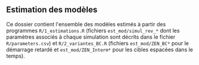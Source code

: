 ## Estimation des modèles

Ce dossier contient l'ensemble des modèles estimés à partir des programmes `R/1_estimations.R` (fichiers `est_mod/simul_rev_*` dont les paramètres associés à chaque simulation sont décrits dans le fichier `R/parameters.csv`) et `R/2_variantes_BC.R` (fichiers `est_mod/ZEN_BC*` pour le démarrage retardé et `est_mod/ZEN_Interm*` pour les cibles espacées dans le temps).